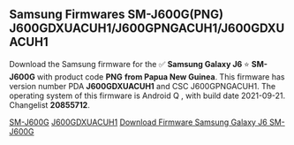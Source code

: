 <h2>Samsung Firmwares SM-J600G(PNG) J600GDXUACUH1/J600GPNGACUH1/J600GDXUACUH1</h2>
Download the Samsung firmware for the ✅ <strong>Samsung Galaxy J6 </strong> ⭐ <strong>SM-J600G</strong> with product code <strong>PNG</strong> <strong> from Papua New Guinea</strong>. This firmware has version number PDA <strong>J600GDXUACUH1</strong> and CSC J600GPNGACUH1. The operating system of this firmware is Android Q , with build date 2021-09-21. Changelist <strong>20855712</strong>.


[SM-J600G](https://samfirm.shop/samsung/model/SM-J600G)
[J600GDXUACUH1](https://samfirm.shop/samsung/pda/J600GDXUACUH1)
[Download Firmware Samsung Galaxy J6 SM-J600G](https://samfirm.shop/samsung/firmware/458896)
